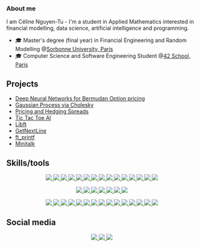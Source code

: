 ### About me

I am Céline Nguyen-Tu - I'm a student in Applied Mathematics interested in financial modelling, data science, artificial intelligence and programming. 

* 🎓 Master's degree (final year) in Financial Engineering and Random Modelling @[Sorbonne University, Paris](https://sciences.sorbonne-universite.fr/formation-sciences/offre-de-formation/masters/master-mathematiques-et-applications/m2-parcours-3)
* 🎓 Computer Science and Software Engineering Student @[42 School, Paris](https://42.fr/en/homepage/)
  
## Projects

- [Deep Neural Networks for Bermudan Option pricing](https://github.com/celinenguyentu/DNN_Bermudan_Option_Pricing)
- [Gaussian Process via Cholesky](https://github.com/celinenguyentu/Gaussian_process_via_Cholesky)
- [Pricing and Hedging Spreads](https://github.com/celinenguyentu/Pricing_and_Hedging_Spreads)
- [Tic Tac Toe AI](https://github.com/celinenguyentu/TicTacToeAI)
- [Libft](https://github.com/celinenguyentu/Libft)
- [GetNextLine](https://github.com/celinenguyentu/GetNextLine)
- [ft_printf](https://github.com/celinenguyentu/ft_printf)
- [Minitalk](https://github.com/celinenguyentu/Minitalk)
  
<!--
Add technologies used for each project.
-->

## Skills/tools

<p align="center">
  <a href="https://skillicons.dev">
    <img src="https://skillicons.dev/icons?i=cpp" />
  </a>
  <a href="https://skillicons.dev">
    <img src="https://skillicons.dev/icons?i=c" />
  </a>
  <a href="https://skillicons.dev">
    <img src="https://skillicons.dev/icons?i=py" />
  </a>
  <a href="https://skillicons.dev">
    <img src="https://skillicons.dev/icons?i=r" />
  </a>
  <a href="https://go-skill-icons.vercel.app/">
    <img src="https://go-skill-icons.vercel.app/api/icons?i=cuda"/>
  </a>
  <a href="https://skillicons.dev">
    <img src="https://skillicons.dev/icons?i=bash" />
  </a>
  <a href="https://skillicons.dev">
    <img src="https://skillicons.dev/icons?i=cmake" />
  </a>
  <a href="https://skillicons.dev">
    <img src="https://skillicons.dev/icons?i=matlab" />
  </a>
  <a href="https://skillicons.dev">
    <img src="https://skillicons.dev/icons?i=sqlite" />
  </a>
  <a href="https://go-skill-icons.vercel.app/">
    <img src="https://go-skill-icons.vercel.app/api/icons?i=sqlserver"/>
  </a>
  <a href="https://skillicons.dev">
    <img src="https://skillicons.dev/icons?i=html" />
  </a>
  <a href="https://go-skill-icons.vercel.app/">
    <img src="https://go-skill-icons.vercel.app/api/icons?i=css"/>
  </a>
  <a href="https://go-skill-icons.vercel.app/">
    <img src="https://go-skill-icons.vercel.app/api/icons?i=excel"/>
  </a>
  <a href="https://skillicons.dev">
    <img src="https://skillicons.dev/icons?i=regex" />
  </a>
  <a href="https://skillicons.dev">
    <img src="https://skillicons.dev/icons?i=azure" />
  </a>
</p>

<p align="center">
  <a href="https://skillicons.dev">
    <img src="https://skillicons.dev/icons?i=sklearn" />
  </a>
  <a href="https://skillicons.dev">
    <img src="https://skillicons.dev/icons?i=tensorflow" />
  </a>
  <a href="https://go-skill-icons.vercel.app/">
    <img src="https://go-skill-icons.vercel.app/api/icons?i=pandas"/>
  </a>
  <a href="https://go-skill-icons.vercel.app/">
    <img src="https://go-skill-icons.vercel.app/api/icons?i=numpy"/>
  </a>
  <a href="https://go-skill-icons.vercel.app/">
    <img src="https://go-skill-icons.vercel.app/api/icons?i=matplotlib"/>
  </a>
  <a href="https://go-skill-icons.vercel.app/">
    <img src="https://go-skill-icons.vercel.app/api/icons?i=scipy"/>
  </a>
  <a href="https://go-skill-icons.vercel.app/">
    <img src="https://go-skill-icons.vercel.app/api/icons?i=seaborn"/>
  </a>
</p>

<p align="center">
  <a href="https://skillicons.dev">
    <img src="https://skillicons.dev/icons?i=latex" />
  <a href="https://skillicons.dev">
    <img src="https://skillicons.dev/icons?i=md" />
  </a>
  <a href="https://skillicons.dev">
    <img src="https://skillicons.dev/icons?i=anaconda" />
  </a>
  <a href="https://skillicons.dev">
    <img src="https://skillicons.dev/icons?i=vim" />
  </a>
  <a href="https://skillicons.dev">
    <img src="https://skillicons.dev/icons?i=vscode" />
  </a>
  <a href="https://go-skill-icons.vercel.app/">
    <img src="https://go-skill-icons.vercel.app/api/icons?i=jupyter"/>
  </a>
  <a href="https://skillicons.dev">
    <img src="https://skillicons.dev/icons?i=docker" />
  </a>
  <a href="https://skillicons.dev">
    <img src="https://skillicons.dev/icons?i=git" />
  </a>
  <a href="https://go-skill-icons.vercel.app/">
    <img src="https://go-skill-icons.vercel.app/api/icons?i=terminal"/>
  </a>
  <a href="https://skillicons.dev">
    <img src="https://skillicons.dev/icons?i=stackoverflow" />
  </a>
  <a href="https://skillicons.dev">
    <img src="https://skillicons.dev/icons?i=notion" />
  </a>
  <a href="https://skillicons.dev">
    <img src="https://skillicons.dev/icons?i=obsidian" />
  </a>
  <a href="https://go-skill-icons.vercel.app/">
    <img src="https://go-skill-icons.vercel.app/api/icons?i=gnome"/>
  </a>
  <a href="https://skillicons.dev">
    <img src="https://skillicons.dev/icons?i=linux" />
  </a>
  <a href="https://skillicons.dev">
    <img src="https://skillicons.dev/icons?i=apple" />
  </a>
</p>

## Social media


<p align="center">
  </a>
  <a href="celine.nguyentu@gmail.com">
    <img src="https://skillicons.dev/icons?i=gmail" />
  </a>
  <a href="https://www.linkedin.com/in/celinenguyentu/">
    <img src="https://skillicons.dev/icons?i=linkedin" />
  <a href="https://github.com/celinenguyentu">
    <img src="https://skillicons.dev/icons?i=github" />
  </a>
</p>

